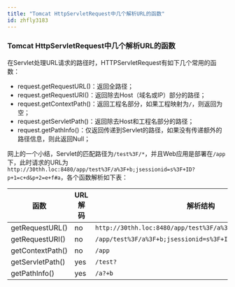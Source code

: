 ```yaml
---
title: "Tomcat HttpServletRequest中几个解析URL的函数"
id: zhfly3183
---
```


### Tomcat HttpServletRequest中几个解析URL的函数

在Servlet处理URL请求的路径时，HTTPServletRequest有如下几个常用的函数：

*   request.getRequestURL()：返回全路径；
*   request.getRequestURI()：返回除去Host（域名或IP）部分的路径；
*   request.getContextPath()：返回工程名部分，如果工程映射为`/`，则返回为空；
*   request.getServletPath()：返回除去Host和工程名部分的路径；
*   request.getPathInfo()：仅返回传递到Servlet的路径，如果没有传递额外的路径信息，则此返回Null；

网上的一个小结，Servlet的匹配路径为`/test%3F/*`，并且Web应用是部署在`/app`下，此时请求的URL为`http://30thh.loc:8480/app/test%3F/a%3F+b;jsessionid=s%3F+ID?p+1=c+d&p+2=e+f#a`，各个函数解析如下表：

| 函数 | URL解码 | 解析结构 |
| --- | --- | --- |
| getRequestURL() | no | `http://30thh.loc:8480/app/test%3F/a%3F+b;jsessionid=s%3F+ID` |
| getRequestURI() | no | `/app/test%3F/a%3F+b;jsessionid=s%3F+ID` |
| getContextPath() | no | `/app` |
| getServletPath() | yes | `/test?` |
| getPathInfo() | yes | `/a?+b` |